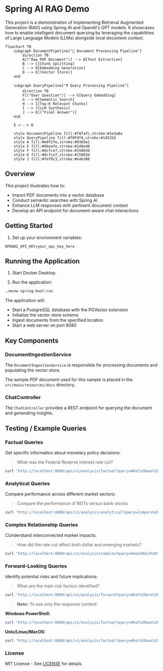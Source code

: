 # Spring AI RAG Demo

This project is a demonstration of implementing Retrieval Augmented Generation (RAG) using Spring AI and OpenAI's GPT models. It showcases how to enable intelligent document querying by leveraging the capabilities of Large Language Models (LLMs) alongside local document context.

```mermaid
flowchart TB
    subgraph DocumentPipeline["📄 Document Processing Pipeline"]
        direction TB
        A[("Raw PDF Document")] --> B[Text Extraction]
        B --> C[Chunk Splitting]
        C --> D[Embedding Generation]
        D --> E[(Vector Store)]
    end

    subgraph QueryPipeline["❓ Query Processing Pipeline"]
        direction TB
        F[("User Question")] --> G[Query Embedding]
        G --> H[Semantic Search]
        H --> I[Top-K Relevant Chunks]
        I --> J[LLM Synthesis]
        J --> K[("Final Answer")]
    end

    E <-.-> H

    style DocumentPipeline fill:#f8fafc,stroke:#1e3a8a
    style QueryPipeline fill:#f0fdf4,stroke:#14532d
    style A fill:#e0f2fe,stroke:#0369a1
    style E fill:#dbeafe,stroke:#1d4ed8
    style F fill:#dcfce7,stroke:#15803d
    style K fill:#dcfce7,stroke:#15803d
    style J fill:#fef9c3,stroke:#eab308
```
## Overview

This project illustrates how to:
- Import PDF documents into a vector database
- Conduct semantic searches with Spring AI
- Enhance LLM responses with pertinent document context
- Develop an API endpoint for document-aware chat interactions

## Getting Started

1. Set up your environment variables:
```properties
OPENAI_API_KEY=your_api_key_here
```

## Running the Application

1. Start Docker Desktop.

2. Run the application:
```bash
./mvnw spring-boot:run
```

The application will:
- Start a PostgreSQL database with the PGVector extension
- Initialize the vector store schema
- Ingest documents from the specified location
- Start a web server on port 8080

## Key Components

### DocumentIngestionService

The `DocumentIngestionService` is responsible for processing documents and populating the vector store.

The sample PDF document used for this sample is placed in the `src/main/resources/docs` directory.

### ChatController

The `ChatController` provides a REST endpoint for querying the document and generating insights.

## Testing / Example Queries

### Factual Queries
Get specific information about monetary policy decisions:

> What was the Federal Reserve interest rate cut?

```bash
curl "http://localhost:8080/api/v1/analysis/factual?query=What%20was%20the%20Federal%20Reserve%20interest%20rate%20cut?"
```

### Analytical Queries 
Compare performance across different market sectors:

> Compare the performance of REITs versus bank stocks

```bash
curl "http://localhost:8080/api/v1/analysis/analytical?query=Compare%20the%20performance%20of%20REITs%20versus%20bank%20stocks"
```

### Complex Relationship Queries
CUnderstand interconnected market impacts:

> How did the rate cut affect both dollar and emerging markets?

```bash
curl "http://localhost:8080/api/v1/analysis/complex?query=How%20did%20the%20rate%20cut%20affect%20both%20dollar%20and%20emerging%20markets?"
```

### Forward-Looking Queries
Identify potential risks and future implications:

> What are the main risk factors identified?

```bash
curl "http://localhost:8080/api/v1/analysis/forward?query=What%20are%20the%20main%20risk%20factors%20identified?"
```

> **Note:** To see only the response content:

**Windows PowerShell:**
```powershell
curl "http://localhost:8080/api/v1/analysis/factual?query=What%20was%20the%20rate%20cut?" | Select-Object -ExpandProperty Content
```

**Unix/Linux/MacOS:**
```bash
curl "http://localhost:8080/api/v1/analysis/factual?query=What%20was%20the%20rate%20cut?" -s | jq -r '.content'
```

### License

MIT License - See [LICENSE](/LICENSE) for details.
